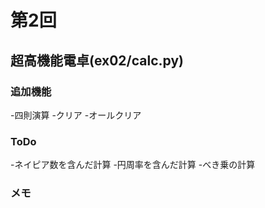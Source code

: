 # 第2回
## 超高機能電卓(ex02/calc.py)
### 追加機能
-四則演算
-クリア
-オールクリア

### ToDo
-ネイピア数を含んだ計算
-円周率を含んだ計算
-べき乗の計算

### メモ
